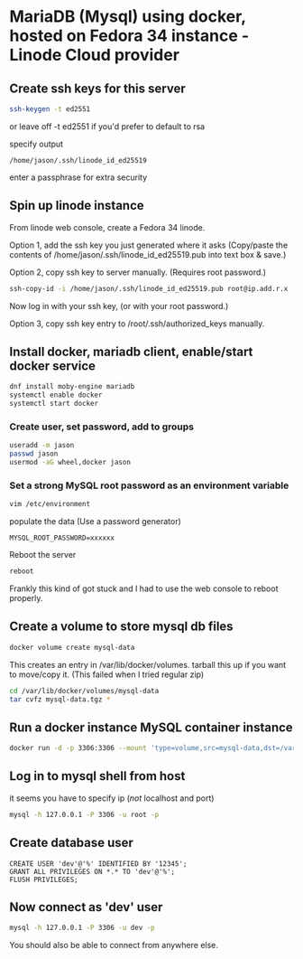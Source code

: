 # MariaDB (Mysql) using docker, hosted on Fedora 34 instance - Linode Cloud provider

## Create ssh keys for this server
```sh
ssh-keygen -t ed2551
```
or leave off -t ed2551 if you'd prefer to default to rsa

specify output
```
/home/jason/.ssh/linode_id_ed25519
```
enter a passphrase for extra security

## Spin up linode instance
From linode web console, create a Fedora 34 linode.

Option 1, add the ssh key you just generated where it asks
(Copy/paste the contents of /home/jason/.ssh/linode_id_ed25519.pub into text box & save.)

Option 2, copy ssh key to server manually. (Requires root password.)
```sh
ssh-copy-id -i /home/jason/.ssh/linode_id_ed25519.pub root@ip.add.r.x
```

Now log in with your ssh key, (or with your root password.)

Option 3, copy ssh key entry to /root/.ssh/authorized_keys manually.

## Install docker, mariadb client, enable/start docker service
```sh
dnf install moby-engine mariadb
systemctl enable docker
systemctl start docker
```
### Create user, set password, add to groups
```sh
useradd -m jason
passwd jason
usermod -aG wheel,docker jason
```
### Set a strong MySQL root password as an environment variable
```sh
vim /etc/environment
```
populate the data (Use a password generator)
```
MYSQL_ROOT_PASSWORD=xxxxxx
```

Reboot the server
```sh
reboot
```

Frankly this kind of got stuck and I had to use the web console to reboot properly.

## Create a volume to store mysql db files
```sh
docker volume create mysql-data
```

This creates an entry in /var/lib/docker/volumes. tarball this up if you want to move/copy it. (This failed when I tried regular zip)

```sh
cd /var/lib/docker/volumes/mysql-data
tar cvfz mysql-data.tgz *
```

## Run a docker instance MySQL container instance

```sh
docker run -d -p 3306:3306 --mount 'type=volume,src=mysql-data,dst=/var/lib/mysql,volume-driver=local' -e MYSQL_ROOT_PASSWORD=$MYSQL_ROOT_PASSWORD --name mysql-project-1 mysql:latest
```

## Log in to mysql shell from host
it seems you have to specify ip (_not_ localhost and port)
```sh
mysql -h 127.0.0.1 -P 3306 -u root -p
```

## Create database user
```
CREATE USER 'dev'@'%' IDENTIFIED BY '12345';
GRANT ALL PRIVILEGES ON *.* TO 'dev'@'%';
FLUSH PRIVILEGES;
```

## Now connect as 'dev' user
```sh
mysql -h 127.0.0.1 -P 3306 -u dev -p
```
You should also be able to connect from anywhere else. 